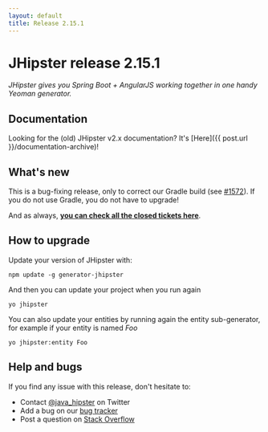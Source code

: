 ```yaml
---
layout: default
title: Release 2.15.1
---
```


JHipster release 2.15.1
==================

*JHipster gives you Spring Boot + AngularJS working together in one handy Yeoman generator.*

Documentation
----------

Looking for the (old) JHipster v2.x documentation? It's [Here]({{ post.url }}/documentation-archive)!

What's new
----------

This is a bug-fixing release, only to correct our Gradle build (see [#1572](https://github.com/jhipster/generator-jhipster/issues/1572)). If you do not use Gradle, you do not have to upgrade!

<!--googleoff: index-->
And as always, __[you can check all the closed tickets here](https://github.com/jhipster/generator-jhipster/issues?q=milestone%3A2.15.1+is%3Aclosed)__.

How to upgrade
------------

Update your version of JHipster with:

```
npm update -g generator-jhipster
```

And then you can update your project when you run again

```
yo jhipster
```

You can also update your entities by running again the entity sub-generator, for example if your entity is named _Foo_

```
yo jhipster:entity Foo
```

Help and bugs
--------------

If you find any issue with this release, don't hesitate to:

- Contact [@java_hipster](https://twitter.com/java_hipster) on Twitter
- Add a bug on our [bug tracker](https://github.com/jhipster/generator-jhipster/issues?state=open)
- Post a question on [Stack Overflow](http://stackoverflow.com/tags/jhipster/info)
